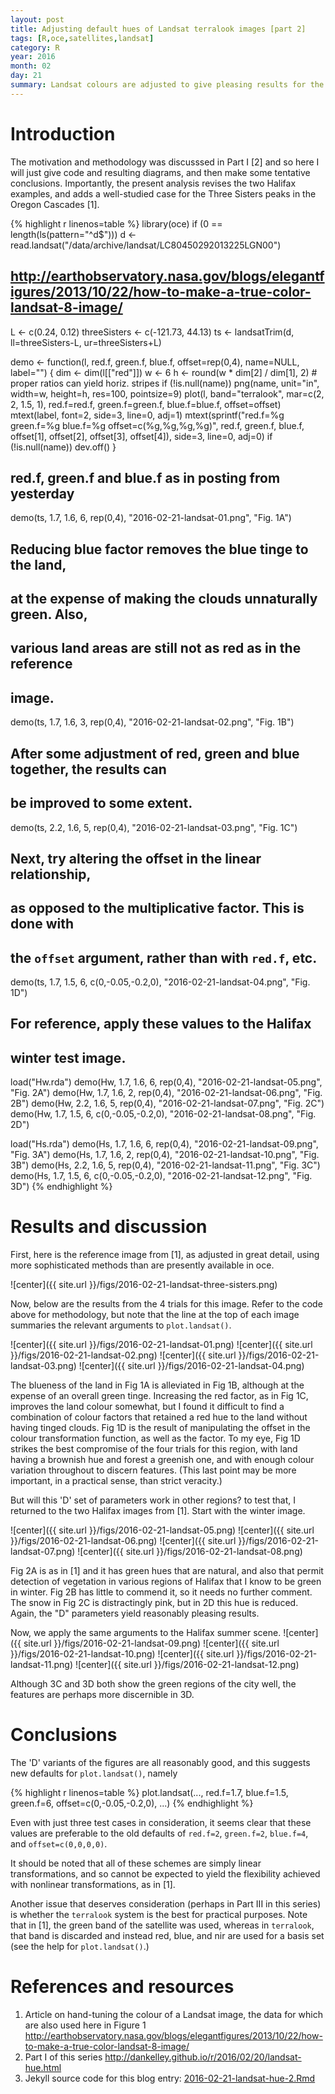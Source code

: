 ```yaml
---
layout: post
title: Adjusting default hues of Landsat terralook images [part 2]
tags: [R,oce,satellites,landsat]
category: R
year: 2016
month: 02
day: 21
summary: Landsat colours are adjusted to give pleasing results for the two Halifax scenes described in Part I, along with a scene from the Oregon Cascades [1].
---
```


# Introduction

The motivation and methodology was discusssed in Part I [2] and so here I will
just give code and resulting diagrams, and then make some tentative
conclusions. Importantly, the present analysis revises the two Halifax
examples, and adds a well-studied case for the Three Sisters peaks in the
Oregon Cascades [1].


{% highlight r linenos=table %}
library(oce)
if (0 == length(ls(pattern="^d$")))
    d <- read.landsat("/data/archive/landsat/LC80450292013225LGN00")

## http://earthobservatory.nasa.gov/blogs/elegantfigures/2013/10/22/how-to-make-a-true-color-landsat-8-image/

L <- c(0.24, 0.12)
threeSisters <- c(-121.73, 44.13)
ts <- landsatTrim(d, ll=threeSisters-L, ur=threeSisters+L)

demo <- function(l, red.f, green.f, blue.f, offset=rep(0,4), name=NULL, label="")
{
    dim <- dim(l[["red"]])
    w <- 6
    h <- round(w * dim[2] / dim[1], 2) # proper ratios can yield horiz. stripes
    if (!is.null(name))
        png(name, unit="in", width=w, height=h, res=100, pointsize=9)
    plot(l, band="terralook", mar=c(2, 2, 1.5, 1),
         red.f=red.f, green.f=green.f, blue.f=blue.f, offset=offset)
    mtext(label, font=2, side=3, line=0, adj=1)
    mtext(sprintf("red.f=%g green.f=%g blue.f=%g offset=c(%g,%g,%g,%g)",
                  red.f, green.f, blue.f, offset[1], offset[2], offset[3], offset[4]),
          side=3, line=0, adj=0)
    if (!is.null(name)) dev.off()
}

## red.f, green.f and blue.f as in posting from yesterday
demo(ts, 1.7, 1.6, 6, rep(0,4), "2016-02-21-landsat-01.png", "Fig. 1A")

## Reducing blue factor removes the blue tinge to the land, 
## at the expense of making the clouds unnaturally green. Also, 
## various land areas are still not as red as in the reference
## image.
demo(ts, 1.7, 1.6, 3, rep(0,4), "2016-02-21-landsat-02.png", "Fig. 1B")

## After some adjustment of red, green and blue together, the results can
## be improved to some extent.
demo(ts, 2.2, 1.6, 5, rep(0,4), "2016-02-21-landsat-03.png", "Fig. 1C")

## Next, try altering the offset in the linear relationship,
## as opposed to the multiplicative factor. This is done with 
## the `offset` argument, rather than with `red.f`, etc.
demo(ts, 1.7, 1.5, 6, c(0,-0.05,-0.2,0), "2016-02-21-landsat-04.png", "Fig. 1D")

## For reference, apply these values to the Halifax
## winter test image.
load("Hw.rda")
demo(Hw, 1.7, 1.6, 6, rep(0,4), "2016-02-21-landsat-05.png", "Fig. 2A")
demo(Hw, 1.7, 1.6, 2, rep(0,4), "2016-02-21-landsat-06.png", "Fig. 2B")
demo(Hw, 2.2, 1.6, 5, rep(0,4), "2016-02-21-landsat-07.png", "Fig. 2C")
demo(Hw, 1.7, 1.5, 6, c(0,-0.05,-0.2,0), "2016-02-21-landsat-08.png", "Fig. 2D")

load("Hs.rda")
demo(Hs, 1.7, 1.6, 6, rep(0,4), "2016-02-21-landsat-09.png", "Fig. 3A")
demo(Hs, 1.7, 1.6, 2, rep(0,4), "2016-02-21-landsat-10.png", "Fig. 3B")
demo(Hs, 2.2, 1.6, 5, rep(0,4), "2016-02-21-landsat-11.png", "Fig. 3C")
demo(Hs, 1.7, 1.5, 6, c(0,-0.05,-0.2,0), "2016-02-21-landsat-12.png", "Fig. 3D")
{% endhighlight %}

# Results and discussion

First, here is the reference image from [1], as adjusted in great detail, using
more sophisticated methods than are presently available in oce.

![center]({{ site.url }}/figs/2016-02-21-landsat-three-sisters.png) 

Now, below are the results from the 4 trials for this image. Refer to the code
above for methodology, but note that the line at the top of each image
summaries the relevant arguments to `plot.landsat()`.

![center]({{ site.url }}/figs/2016-02-21-landsat-01.png)
![center]({{ site.url }}/figs/2016-02-21-landsat-02.png)
![center]({{ site.url }}/figs/2016-02-21-landsat-03.png)
![center]({{ site.url }}/figs/2016-02-21-landsat-04.png)

The blueness of the land in Fig 1A is alleviated in Fig 1B, although at the
expense of an overall green tinge.  Increasing the red factor, as in Fig 1C,
improves the land colour somewhat, but I found it difficult to find a
combination of colour factors that retained a red hue to the land without
having tinged clouds.  Fig 1D is the result of manipulating the offset in the
colour transformation function, as well as the factor.  To my eye, Fig 1D
strikes the best compromise of the four trials for this region, with land
having a brownish hue and forest a greenish one, and with enough colour
variation throughout to discern features.  (This last point may be more
important, in a practical sense, than strict veracity.)

But will this 'D' set of parameters work in other regions? to test that, I
returned to the two Halifax images from [1]. Start with the winter image.


![center]({{ site.url }}/figs/2016-02-21-landsat-05.png)
![center]({{ site.url }}/figs/2016-02-21-landsat-06.png)
![center]({{ site.url }}/figs/2016-02-21-landsat-07.png)
![center]({{ site.url }}/figs/2016-02-21-landsat-08.png)

Fig 2A is as in [1] and it has green hues that are natural, and also that
permit detection of vegetation in various regions of Halifax that I know to be
green in winter. Fig 2B has little to commend it, so it needs no further
comment. The snow in Fig 2C is distractingly pink, but in 2D this hue is
reduced.  Again, the "D" parameters yield reasonably pleasing results.

Now, we apply the same arguments to the Halifax summer scene.
![center]({{ site.url }}/figs/2016-02-21-landsat-09.png)
![center]({{ site.url }}/figs/2016-02-21-landsat-10.png)
![center]({{ site.url }}/figs/2016-02-21-landsat-11.png)
![center]({{ site.url }}/figs/2016-02-21-landsat-12.png)

Although 3C and 3D both show the green regions of the city well, the features
are perhaps more discernible in 3D.

# Conclusions

The 'D' variants of the figures are all reasonably good, and this suggests new
defaults for `plot.landsat()`, namely 

{% highlight r linenos=table %}
plot.landsat(..., red.f=1.7, blue.f=1.5, green.f=6, offset=c(0,-0.05,-0.2,0), ...)
{% endhighlight %}

Even with just three test cases in consideration, it seems clear that these
values are preferable to the old defaults of `red.f=2`, `green.f=2`,
`blue.f=4`, and `offset=c(0,0,0,0)`.

It should be noted that all of these schemes are simply linear transformations,
and so cannot be expected to yield the flexibility achieved with nonlinear
transformations, as in [1].

Another issue that deserves consideration (perhaps in Part III in this series)
is whether the `terralook` system is the best for practical purposes. Note that
in [1], the green band of the satellite was used, whereas in `terralook`, that
band is discarded and instead red, blue, and nir are used for a basis set (see
the help for `plot.landsat()`.)


# References and resources

1. Article on hand-tuning the colour of a Landsat image, the data for which are also used here in Figure 1 <http://earthobservatory.nasa.gov/blogs/elegantfigures/2013/10/22/how-to-make-a-true-color-landsat-8-image/>
2. Part I of this series <http://dankelley.github.io/r/2016/02/20/landsat-hue.html>
3. Jekyll source code for this blog entry: [2016-02-21-landsat-hue-2.Rmd](https://raw.github.com/dankelley/dankelley.github.io/master/assets/2016-02-21-landsat-hue-2.Rmd)

